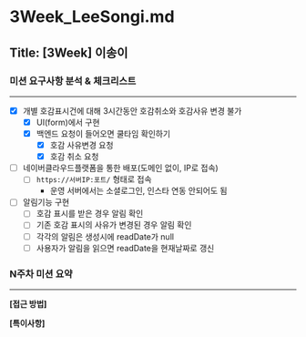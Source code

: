 # 3Week_LeeSongi.md

## Title: [3Week] 이송이

### 미션 요구사항 분석 & 체크리스트

---

- [x] 개별 호감표시건에 대해 3시간동안 호감취소와 호감사유 변경 불가
    - [x] UI(form)에서 구현
    - [x] 백엔드 요청이 들어오면 쿨타임 확인하기
      - [x] 호감 사유변경 요청
      - [x] 호감 취소 요청

- [ ] 네이버클라우드플랫폼을 통한 배포(도메인 없이, IP로 접속)
    - [ ] `https://서버IP:포트/` 형태로 접속
      - 운영 서버에서는 소셜로그인, 인스타 연동 안되어도 됨

- [ ] 알림기능 구현
  - [ ] 호감 표시를 받은 경우 알림 확인
  - [ ] 기존 호감 표시의 사유가 변경된 경우 알림 확인
  - [ ] 각각의 알림은 생성시에 readDate가 null
  - [ ] 사용자가 알림을 읽으면 readDate을 현재날짜로 갱신

### N주차 미션 요약

---

**[접근 방법]**



**[특이사항]**


